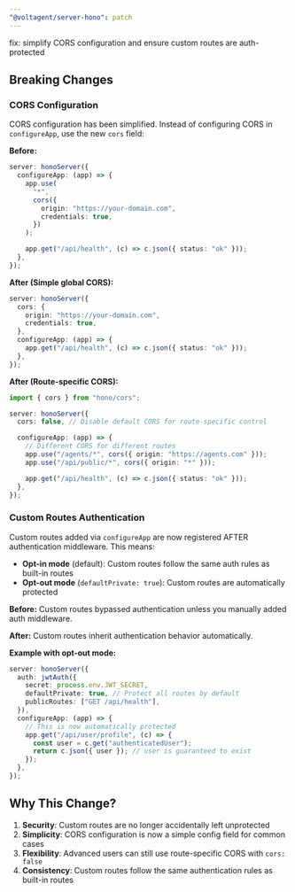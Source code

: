 ```yaml
---
"@voltagent/server-hono": patch
---
```


fix: simplify CORS configuration and ensure custom routes are auth-protected

## Breaking Changes

### CORS Configuration

CORS configuration has been simplified. Instead of configuring CORS in `configureApp`, use the new `cors` field:

**Before:**

```typescript
server: honoServer({
  configureApp: (app) => {
    app.use(
      "*",
      cors({
        origin: "https://your-domain.com",
        credentials: true,
      })
    );

    app.get("/api/health", (c) => c.json({ status: "ok" }));
  },
});
```

**After (Simple global CORS):**

```typescript
server: honoServer({
  cors: {
    origin: "https://your-domain.com",
    credentials: true,
  },
  configureApp: (app) => {
    app.get("/api/health", (c) => c.json({ status: "ok" }));
  },
});
```

**After (Route-specific CORS):**

```typescript
import { cors } from "hono/cors";

server: honoServer({
  cors: false, // Disable default CORS for route-specific control

  configureApp: (app) => {
    // Different CORS for different routes
    app.use("/agents/*", cors({ origin: "https://agents.com" }));
    app.use("/api/public/*", cors({ origin: "*" }));

    app.get("/api/health", (c) => c.json({ status: "ok" }));
  },
});
```

### Custom Routes Authentication

Custom routes added via `configureApp` are now registered AFTER authentication middleware. This means:

- **Opt-in mode** (default): Custom routes follow the same auth rules as built-in routes
- **Opt-out mode** (`defaultPrivate: true`): Custom routes are automatically protected

**Before:** Custom routes bypassed authentication unless you manually added auth middleware.

**After:** Custom routes inherit authentication behavior automatically.

**Example with opt-out mode:**

```typescript
server: honoServer({
  auth: jwtAuth({
    secret: process.env.JWT_SECRET,
    defaultPrivate: true, // Protect all routes by default
    publicRoutes: ["GET /api/health"],
  }),
  configureApp: (app) => {
    // This is now automatically protected
    app.get("/api/user/profile", (c) => {
      const user = c.get("authenticatedUser");
      return c.json({ user }); // user is guaranteed to exist
    });
  },
});
```

## Why This Change?

1. **Security**: Custom routes are no longer accidentally left unprotected
2. **Simplicity**: CORS configuration is now a simple config field for common cases
3. **Flexibility**: Advanced users can still use route-specific CORS with `cors: false`
4. **Consistency**: Custom routes follow the same authentication rules as built-in routes
